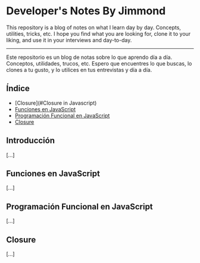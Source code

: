 # Developer's Notes By Jimmond

This repository is a blog of notes on what I learn day by day. Concepts, utilities, tricks, etc. I hope you find what you are looking for, clone it to your liking, and use it in your interviews and day-to-day.


_________________________________________________________________________________________________________________________________________________________________________
 Este repositorio es un blog de notas sobre lo que aprendo día a día. Conceptos, utilidades, trucos, etc. Espero que encuentres lo que buscas, lo clones a tu gusto, y lo utilices en tus entrevistas y día a día.


## Índice
- [Closure](#Closure in Javascript)
- [Funciones en JavaScript](#funciones-en-javascript)
- [Programación Funcional en JavaScript](#programación-funcional-en-javascript)
- [Closure](#closure)

## Introducción
[...]

## Funciones en JavaScript
[...]

## Programación Funcional en JavaScript
[...]

## Closure
[...]
